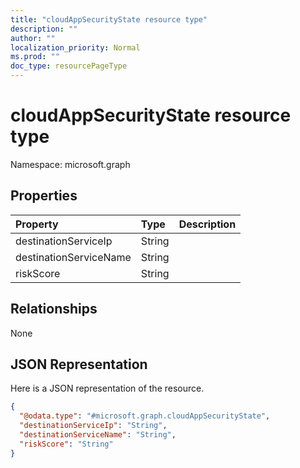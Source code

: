 ```yaml
---
title: "cloudAppSecurityState resource type"
description: ""
author: ""
localization_priority: Normal
ms.prod: ""
doc_type: resourcePageType
---
```


# cloudAppSecurityState resource type


Namespace: microsoft.graph



## Properties
|Property|Type|Description|
|:---|:---|:---|
|destinationServiceIp|String||
|destinationServiceName|String||
|riskScore|String||

## Relationships
None

## JSON Representation
Here is a JSON representation of the resource.
<!-- {
  "blockType": "resource",
  "@odata.type": "microsoft.graph.cloudAppSecurityState"
}
-->
``` json
{
  "@odata.type": "#microsoft.graph.cloudAppSecurityState",
  "destinationServiceIp": "String",
  "destinationServiceName": "String",
  "riskScore": "String"
}
```

